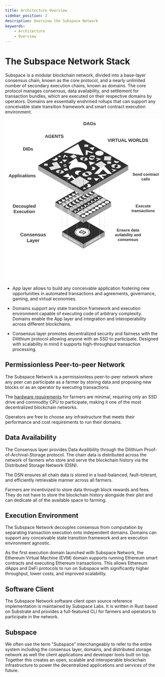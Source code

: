 ```yaml
---
title: Architecture Overview
sidebar_position: 2
description: Overview the Subspace Network
keywords:
    - Architecture
    - Overview
---
```


# The Subspace Network Stack
Subspace is a modular blockchain network, divided into a base-layer consensus chain, known as the core protocol, and a nearly unlimited number of secondary execution chains, known as domains. The core protocol manages consensus, data availability, and settlement for transaction bundles, which are executed on their respective domains by operators. Domains are essentially enshrined rollups that can support any conceivable state transition framework and smart contract execution environment.

![ModularStack](../src/Images/Modular_Stack.png)

- App layer allows to build any conceivable application fostering new opportunities in automated transactions and agreements, governance, gaming, and virtual economies. 

- Domains support any state transition framework and execution environment capable of executing code of arbitrary complexity. Domains enable the App layer and integration and interoperability across different blockchains.

- Consensus layer promotes decentralized security and fairness with the Dilithium protocol allowing anyone with an SSD to participate. Designed with scalability in mind it supports high-throughput transaction processing.


## Permissionless Peer-to-peer Network

The Subspace Network is a permissionless peer-to-peer network where any peer can participate as a farmer by storing data and proposing new blocks or as an operator by executing transactions.

The [hardware requirements](https://docs.subspace.network/docs/protocol/cli#system-requirements) for farmers are minimal, requiring only an SSD drive and commodity CPU to participate, making it one of the most decentralized blockchain networks.

Operators are free to choose any infrastructure that meets their performance and cost requirements to run their domains.

## Data Availability

The Consensus layer provides Data Availibility through the Dilithium Proof-of-Archival-Storage protocol. The chain data is distributed across the network of farmers who store and serve the blockchain history via the Distributed Storage Network (DSN). 

The DSN ensures all chain data is stored in a load-balanced, fault-tolerant, and efficiently retrievable manner across all farmers.

Farmers are incentivized to store data through block rewards and fees. They do not have to store the blockchain history alongside their plot and can dedicate all of the available space to farming.

## Execution Environment

The Subspace Network decouples consensus from computation by separating transaction execution onto independent domains. Domains can support any conceivable state transition framework and are execution environment agnostic.

As the first execution domain launched with Subspace Network, the Ethereum Virtual Machine (EVM) domain supports running Ethereum smart contracts and executing Ethereum transactions. This allows Ethereum dApps and DeFi protocols to run on Subspace with significantly higher throughput, lower costs, and improved scalability.

## Software Client

The Subspace Network software client open source reference implementation is maintained by Subspace Labs. It is written in Rust based on Substrate and provides a full-featured CLI for farmers and operators to participate in the network.

## Subspace 

We often use the term "Subspace" interchangeably to refer to the entire system including the consensus layer, domains, and distributed storage network as well the client applications and developer tools built on top. Together this creates an open, scalable and interoperable blockchain infrastructure to power the decentralized applications and services of the future.